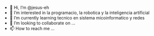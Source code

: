 - 👋 Hi, I’m @jesus-eh
- 👀 I’m interested in  la  programacio, la robotica y la inteligencia artificial
- 🌱 I’m currently learning  tecnico en sistema micoinformatico y redes
- 💞️ I’m looking to collaborate on ...
- 📫 How to reach me ...

<!---
jesus-eh/jesus-eh is a ✨ special ✨ repository because its `README.md` (this file) appears on your GitHub profile.
You can click the Preview link to take a look at your changes.
--->
